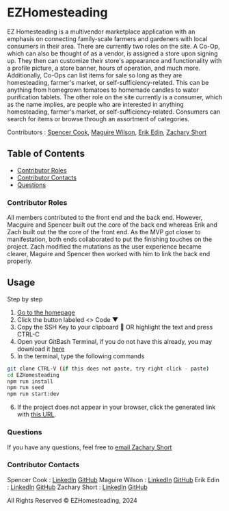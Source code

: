 # EZHomesteading

EZ Homesteading is a multivendor marketplace application with an emphasis on connecting family-scale farmers and gardeners with local consumers in their area. There are currently two roles on the site. A Co-Op, which can also be thought of as a vendor, is assigned a store upon signing up. They then can customize their store's appearance and functionality with a profile picture, a store banner, hours of operation, and much more. Additionally, Co-Ops can list items for sale so long as they are homesteading, farmer's market, or self-sufficiency-related. This can be anything from homegrown tomatoes to homemade candles to water purification tablets. The other role on the site currently is a consumer, which as the name implies, are people who are interested in anything homesteading, farmer's market, or self-sufficiency-related. Consumers can search for items or browse through an assortment of categories. 

Contributors : [Spencer Cook](https://github.com/scook9), [Maguire Wilson](https://github.com/MacroWil), [Erik Edin](https://github.com/ekedin123), [Zachary Short](https://github.com/zachmshort/)

## Table of Contents 
- [Contributor Roles](#contributor-roles)
- [Contributor Contacts](#contributor-contacts)
- [Questions](#questions)

### Contributor Roles

All members contributed to the front end and the back end. However, Macguire and Spencer built out the core of the back end whereas Erik and Zach built out the the core of the front end. As the MVP got closer to manifestation, both ends collaborated to put the finishing touches on the project. Zach modified the mutations as the user experience became clearer, Maguire and Spencer then worked with him to link the back end properly. 

## Usage 
Step by step 
1. [Go to the homepage](https://github.com/zachmshort/EZHomesteading)
2. Click the button labeled <> Code ▼
3. Copy the SSH Key to your clipboard 📑 OR highlight the text and press CTRL-C
4. Open your GitBash Terminal, if you do not have this already, you may download it [here](https://git-scm.com/downloads)
5. In the terminal, type the following commands
```bash
git clone CTRL-V (if this does not paste, try right click - paste)
cd EZHomesteading
npm run install
npm run seed
npm run start:dev
```
6. If the project does not appear in your browser, click the generated link with [this URL](http://localhost:3000/).

### Questions

If you have any questions, feel free to [email Zachary Short](mailto:zms@ezhomesteading.com)

### Contributor Contacts

Spencer Cook : [LinkedIn](https://www.linkedin.com/in/spencercook9/) [GitHub](https://github.com/scook9)
Maguire Wilson : [LinkedIn](https://www.linkedin.com/in/maguire-wilson-4611012a0/) [GitHub](https://github.com/MacroWil)
Erik Edin : [LinkedIn](https://www.linkedin.com/in/erik-edin-03b19a2a1/) [GitHub](https://github.com/ekedin123)
Zachary Short : [LinkedIn](https://www.linkedin.com/in/zachary-short-12a1ab2a8/) [GitHub](https://github.com/zachmshort)

All Rights Reserved © EZHomesteading, 2024
